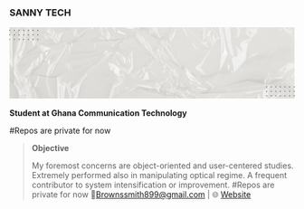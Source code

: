 ### SANNY TECH
![](Doctor%20and%20Medical%20Personal%20Profile%20LinkedIn%20Banner%20(1).gif)

**Student at Ghana Communication Technology**


#Repos are private for now

> **Objective**
>
> My foremost concerns are object-oriented and user-centered studies. Extremely performed also in manipulating optical regime. A frequent contributor to system intensification or improvement.
#Repos are private for now
:email:Brownssmith899@gmail.com     | :globe_with_meridians: <a href="https://github.com/BhoiDanny/profile" target="_blank">Website</a>

